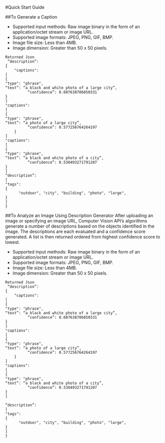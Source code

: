 #Quick Start Guide

##To Generate a Caption
- Supported input methods: Raw image binary in the form of an application/octet stream or image URL.
- Supported image formats: JPEG, PNG, GIF, BMP.
- Image file size: Less than 4MB.
- Image dimension: Greater than 50 x 50 pixels.

``` 
Returned Json 
 “description”: 
{
    "captions": 
[
{
"type": "phrase",
“text”: “a black and white photo of a large city”,
          “confidence”: 0.607638706850331
}
]
"captions": 
[
{
"type": "phrase",
“text”: “a photo of a large city”,
          “confidence”: 0.577256764264197
    }
]
"captions": 
[
{
"type": "phrase",
“text”: “a black and white photo of a city”,
          “confidence”: 0.538493271791207
}
]
“description”: 
[
"tags": 
{
      "outdoor", "city", "building", "photo", "large", 
}
]
}
```

##To Analyze an Image Using Description Generator
After uploading an image or specifying an image URL, Computer Vision API’s algorithms generate a number of descriptions based on the objects identified in the image. The descriptions are each evaluated and a confidence score generated. A list is then returned ordered from highest confidence score to lowest.
- Supported input methods: Raw image binary in the form of an application/octet stream or image URL.
- Supported image formats: JPEG, PNG, GIF, BMP.
- Image file size: Less than 4MB.
- Image dimension: Greater than 50 x 50 pixels.

```
Returned Json 
 “description”: 
{
    "captions": 
[
{
"type": "phrase",
“text”: “a black and white photo of a large city”,
          “confidence”: 0.607638706850331
}
]
"captions": 
[
{
"type": "phrase",
“text”: “a photo of a large city”,
          “confidence”: 0.577256764264197
    }
]
"captions": 
[
{
"type": "phrase",
“text”: “a black and white photo of a city”,
          “confidence”: 0.538493271791207
}
]

“description”: 
[
"tags": 
{
      "outdoor", "city", "building", "photo", "large", 
}
]
}
```
